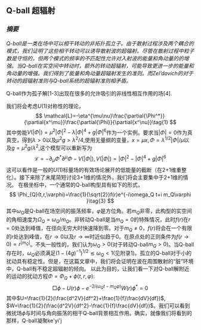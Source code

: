 ## Q-ball 超辐射
### *摘要*
*Q-ball是一类在场中可以相干转动的非拓扑孤立子。由于散射过程涉及两个耦合的模式，我们证明了这些相干转动可以诱导散射波的超辐射。尽管在散射过程中粒子数是守恒的，但两个模式的频率的不匹配性允许对入射波的能量和角动量的的增强。当Q-ball在实空间中转动时，额外的转动超辐射，可能导致更进一步的能量和角动量的增强。我们得到了能量和角动量超辐射发生的准则。而Zel’dovich的对于转动的超辐射准则与Q-ball系统的超辐射准则相矛盾。*

Q-ball作为孤子解[1-3]出现在很多的允许吸引的非线性相互作用的场[4].

我们将会考虑$U(1)$对称性的理论，
$$
\mathcal{L}=-\eta^{\mu\nu}\frac{\partial{\Phi^*}}{\partial{x^\mu}}\frac{\partial{\Phi}}{\partial{x^\nu}}\tag{1}
$$
其中势能$V(|\Phi|)=\mu^2|\Phi|^2-\lambda|\Phi|^4+g|\Phi|^6$作为一个实例。要求当$|\Phi|=0$作为真真空，得到$\lambda>0$以及$\mu^2g>\lambda^2/4$,使用无量纲的变量，$x=\mu x,\Phi=\lambda^{1/2}|\Phi|/\mu$以及$g=\mu^2g/\lambda^2$,这个模型可以重新写为
$$
\mathcal{L}=-\partial_\mu\Phi^*\partial^\mu\Phi-V(|\Phi|),V(|\Phi|)=|\Phi|^2-|\Phi|^4+g|\Phi|^6\tag{2}
$$
这可以看作是一般的$U(1)$标量场的有效场论展开的低能量的截断（在2+1维重整化）。接下来除了末尾简短讨论3+1维的情况外，我们将会主要集中于2+1维的情况。
在极坐标中，一个通常的Q-ball构型具有如下的形式，
$$
\Phi_{Q}(t,r,\varphi)=\frac{1}{\sqrt{2}}f(r)e^{-i\omega_Q t+i m_Q\varphi }\tag{3}
$$
其中$\omega_Q$是Q-ball在场空间的振荡频率，$\varphi$是方位角。若$m_Q$非零，此构型的实空间的角相速度为$\Omega_Q=\omega_Q/m_Q$。非转动Q-ball是当$m_Q=0$的特殊情况，此时$f(r)$在$r=0$处达到峰值，在径向无穷大时快速降到零。对于$m_Q \neq 0$，$f(r)$将会在一个有限的$r$处达到峰值，在$r\rightarrow 0$以及$r \rightarrow \infty$时近似趋于$0$。在原点处的正则条件为$f(r\rightarrow 0)\propto r^{|m_Q|}$。不失一般性的，我们认为$\omega_Q>0$(对于转动Q-ball$m_Q>0$)。当Q-ball存在时，$\omega_Q$必须满足$(1-(4g)^{-1})^{1/2}\lesssim \omega_Q<1$(见附录1)。孤立的Q-ball对于小的扰动具有稳定性。但是，在这篇文章中，我们将会证明在波在周围散射的“脏”环境中，Q-ball有不稳定超辐射的倾向。
以此为目的，让我们看一下对Q-ball解附近的运动的扰动方程$\Phi=\Phi_Q+\phi(t,r,\varphi)$:
$$
\Box\phi-U(r)\phi-e^{-2i(\omega_Q t-m_Q\varphi)}W(r)\phi^*=0\tag{4}
$$
其中$U=\frac{1}{2}(\frac{d^2V}{df^2}+\frac{1}{f}\frac{dV}{df})$, $W=\frac{1}{2}(\frac{d^2V}{df^2}-\frac{1}{f}\frac{dV}{df})$。我们可以看到微扰场$\phi$与时间与角向振荡的相干Q-ball背景相互作用。确实，就像我们将看到的那样，Q-ball凝聚ke'yi'j

<!--stackedit_data:
eyJoaXN0b3J5IjpbLTEzODM3MjM0MzYsMTY3MDE0OTgwOSwxNj
k2NjIyMjAwLC00MTYwODMzNjYsMjEwNTM4MjA0N119
-->